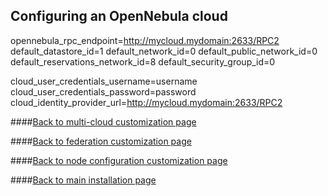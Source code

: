 ## Configuring an OpenNebula cloud

opennebula_rpc_endpoint=http://mycloud.mydomain:2633/RPC2
default_datastore_id=1
default_network_id=0
default_public_network_id=0
default_reservations_network_id=8
default_security_group_id=0

cloud_user_credentials_username=username
cloud_user_credentials_password=password
cloud_identity_provider_url=http://mycloud.mydomain:2633/RPC2

####[Back to multi-cloud customization page](multi-cloud.md)

####[Back to federation customization page](federation.md)

####[Back to node configuration customization page](node-configuration.md)

####[Back to main installation page](main.md)